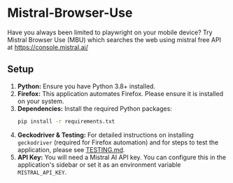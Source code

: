# Mistral-Browser-Use
Have you always been limited to playwright on your mobile device? Try Mistral Browser Use (MBU) which searches the web using mistral free API at https://console.mistral.ai/

## Setup

1.  **Python:** Ensure you have Python 3.8+ installed.
2.  **Firefox:** This application automates Firefox. Please ensure it is installed on your system.
3.  **Dependencies:** Install the required Python packages:
    ```bash
    pip install -r requirements.txt
    ```
4.  **Geckodriver & Testing:** For detailed instructions on installing `geckodriver` (required for Firefox automation) and for steps to test the application, please see [TESTING.md](TESTING.md).
5.  **API Key:** You will need a Mistral AI API key. You can configure this in the application's sidebar or set it as an environment variable `MISTRAL_API_KEY`.
